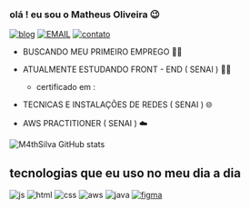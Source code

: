 
### olá ! eu sou o Matheus Oliveira 😉


[![blog](https://img.shields.io/badge/LinkedIn-0077B5?style=for-the-badge&logo=linkedin&logoColor=white)](https://www.linkedin.com/in/matheus-oliveira-815a8a1b8/)
[![EMAIL](https://img.shields.io/badge/Gmail-D14836?style=for-the-badge&logo=gmail&logoColor=white)](https://mail.google.com/mail/u/0/?tab=rm&ogbl#inbox?compose=GTvVlcRzDsMxnjbfDZjDrpKcgKJwHBGhDKgrfBKnwnXlgTcRsqvSRDzzQkcxVFFsqQCKnRTPhDKdB)
[![contato](https://img.shields.io/badge/WhatsApp-25D366?style=for-the-badge&logo=whatsapp&logoColor=white)](Https://wa.me/5511985943762)


 - BUSCANDO MEU PRIMEIRO EMPREGO 🧑‍💼
 - ATUALMENTE ESTUDANDO FRONT - END ( SENAI ) 👨‍💻

    - certificado em :

- TECNICAS E INSTALAÇÕES DE REDES  ( SENAI ) 🌐
- AWS PRACTITIONER  ( SENAI ) ☁️
 



![M4thSilva GitHub stats](https://github-readme-stats.vercel.app/api?username=M4thSilva&show_icons=true&theme=tokyonight)



## tecnologias que eu uso no meu dia a dia 

![js](https://img.shields.io/badge/JavaScript-F7DF1E?style=for-the-badge&logo=javascript&logoColor=black)
![html](https://img.shields.io/badge/HTML5-E34F26?style=for-the-badge&logo=html5&logoColor=white)
![css](https://img.shields.io/badge/CSS3-1572B6?style=for-the-badge&logo=css3&logoColor=white)
![aws](https://img.shields.io/badge/Amazon_AWS-FF9900?style=for-the-badge&logo=amazonaws&logoColor=white)
![java](https://img.shields.io/badge/Java-ED8B00?style=for-the-badge&logo=openjdk&logoColor=white)
[![figma](https://img.shields.io/badge/Figma-F24E1E?style=for-the-badge&logo=figma&logoColor=white)](https://www.figma.com/files/recents-and-sharing/recently-viewed?fuid=1287206146566269313)








